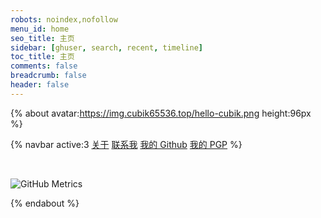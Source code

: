 ```yaml
---
robots: noindex,nofollow
menu_id: home
seo_title: 主页
sidebar: [ghuser, search, recent, timeline]
toc_title: 主页
comments: false
breadcrumb: false
header: false
---
```


{% about avatar:https://img.cubik65536.top/hello-cubik.png height:96px %}

{% navbar active:3 [关于](/) [联系我](/contact-me/) [我的&nbsp;Github](/my-github/) [我的&nbsp;PGP](/my-pgp/) %}

<br />

![GitHub Metrics](https://img.cubik65536.top/github-cubik65536-metrics.svg)

{% endabout %}
